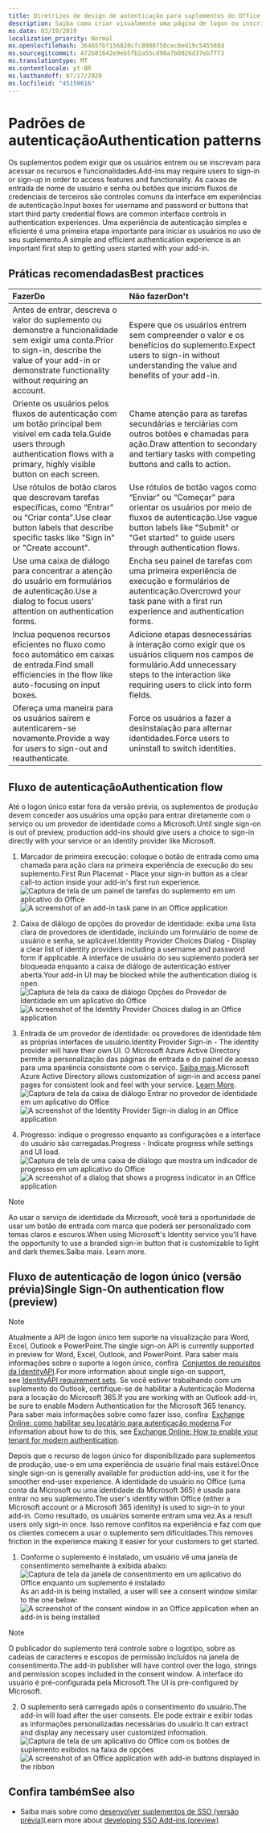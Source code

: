 ```yaml
---
title: Diretrizes de design de autenticação para suplementos do Office
description: Saiba como criar visualmente uma página de logon ou inscrição em um suplemento do Office.
ms.date: 03/19/2019
localization_priority: Normal
ms.openlocfilehash: 36465fbf156820cfc8980758cec0ed19c545588d
ms.sourcegitcommit: 472b81642e9eb5fb2a55cd98a7b0826d37eb7f73
ms.translationtype: MT
ms.contentlocale: pt-BR
ms.lasthandoff: 07/17/2020
ms.locfileid: "45159616"
---
```

# <a name="authentication-patterns"></a><span data-ttu-id="626ac-103">Padrões de autenticação</span><span class="sxs-lookup"><span data-stu-id="626ac-103">Authentication patterns</span></span>

<span data-ttu-id="626ac-104">Os suplementos podem exigir que os usuários entrem ou se inscrevam para acessar os recursos e funcionalidades.</span><span class="sxs-lookup"><span data-stu-id="626ac-104">Add-ins may require users to sign-in or sign-up in order to access features and functionality.</span></span> <span data-ttu-id="626ac-105">As caixas de entrada de nome de usuário e senha ou botões que iniciam fluxos de credenciais de terceiros são controles comuns da interface em experiências de autenticação.</span><span class="sxs-lookup"><span data-stu-id="626ac-105">Input boxes for username and password or buttons that start third party credential flows are common interface controls in authentication experiences.</span></span> <span data-ttu-id="626ac-106">Uma experiência de autenticação simples e eficiente é uma primeira etapa importante para iniciar os usuários no uso de seu suplemento.</span><span class="sxs-lookup"><span data-stu-id="626ac-106">A simple and efficient authentication experience is an important first step to getting users started with your add-in.</span></span>

## <a name="best-practices"></a><span data-ttu-id="626ac-107">Práticas recomendadas</span><span class="sxs-lookup"><span data-stu-id="626ac-107">Best practices</span></span>

|<span data-ttu-id="626ac-108">Fazer</span><span class="sxs-lookup"><span data-stu-id="626ac-108">Do</span></span>|<span data-ttu-id="626ac-109">Não fazer</span><span class="sxs-lookup"><span data-stu-id="626ac-109">Don't</span></span>|
|:----|:----|
|<span data-ttu-id="626ac-110">Antes de entrar, descreva o valor do suplemento ou demonstre a funcionalidade sem exigir uma conta.</span><span class="sxs-lookup"><span data-stu-id="626ac-110">Prior to sign-in, describe the value of your add-in or demonstrate functionality without requiring an account.</span></span> |<span data-ttu-id="626ac-111">Espere que os usuários entrem sem compreender o valor e os benefícios do suplemento.</span><span class="sxs-lookup"><span data-stu-id="626ac-111">Expect users to sign-in without understanding the value and benefits of your add-in.</span></span>|
|<span data-ttu-id="626ac-112">Oriente os usuários pelos fluxos de autenticação com um botão principal bem visível em cada tela.</span><span class="sxs-lookup"><span data-stu-id="626ac-112">Guide users through authentication flows with a primary, highly visible button on each screen.</span></span> |<span data-ttu-id="626ac-113">Chame atenção para as tarefas secundárias e terciárias com outros botões e chamadas para ação.</span><span class="sxs-lookup"><span data-stu-id="626ac-113">Draw attention to secondary and tertiary tasks with competing buttons and calls to action.</span></span>|
|<span data-ttu-id="626ac-114">Use rótulos de botão claros que descrevam tarefas específicas, como “Entrar” ou “Criar conta”.</span><span class="sxs-lookup"><span data-stu-id="626ac-114">Use clear button labels that describe specific tasks like "Sign in" or "Create account".</span></span>   |<span data-ttu-id="626ac-115">Use rótulos de botão vagos como “Enviar” ou “Começar” para orientar os usuários por meio de fluxos de autenticação.</span><span class="sxs-lookup"><span data-stu-id="626ac-115">Use vague button labels like "Submit" or "Get started" to guide users through authentication flows.</span></span>|
|<span data-ttu-id="626ac-116">Use uma caixa de diálogo para concentrar a atenção do usuário em formulários de autenticação.</span><span class="sxs-lookup"><span data-stu-id="626ac-116">Use a dialog to focus users' attention on authentication forms.</span></span>    |<span data-ttu-id="626ac-117">Encha seu painel de tarefas com uma primeira experiência de execução e formulários de autenticação.</span><span class="sxs-lookup"><span data-stu-id="626ac-117">Overcrowd your task pane with a first run experience and authentication forms.</span></span>|
|<span data-ttu-id="626ac-118">Inclua pequenos recursos eficientes no fluxo como foco automático em caixas de entrada.</span><span class="sxs-lookup"><span data-stu-id="626ac-118">Find small efficiencies in the flow like auto-focusing on input boxes.</span></span> |<span data-ttu-id="626ac-119">Adicione etapas desnecessárias à interação como exigir que os usuários cliquem nos campos de formulário.</span><span class="sxs-lookup"><span data-stu-id="626ac-119">Add unnecessary steps to the interaction like requiring users to click into form fields.</span></span>|
|<span data-ttu-id="626ac-120">Ofereça uma maneira para os usuários saírem e autenticarem-se novamente.</span><span class="sxs-lookup"><span data-stu-id="626ac-120">Provide a way for users to sign-out and reauthenticate.</span></span>    |<span data-ttu-id="626ac-121">Force os usuários a fazer a desinstalação para alternar identidades.</span><span class="sxs-lookup"><span data-stu-id="626ac-121">Force users to uninstall to switch identities.</span></span>|

## <a name="authentication-flow"></a><span data-ttu-id="626ac-122">Fluxo de autenticação</span><span class="sxs-lookup"><span data-stu-id="626ac-122">Authentication flow</span></span>

<span data-ttu-id="626ac-123">Até o logon único estar fora da versão prévia, os suplementos de produção devem conceder aos usuários uma opção para entrar diretamente com o serviço ou um provedor de identidade como a Microsoft.</span><span class="sxs-lookup"><span data-stu-id="626ac-123">Until single sign-on is out of preview, production add-ins should give users a choice to sign-in directly with your service or an identity provider like Microsoft.</span></span>

1. <span data-ttu-id="626ac-124">Marcador de primeira execução: coloque o botão de entrada como uma chamada para ação clara na primeira experiência de execução do seu suplemento.</span><span class="sxs-lookup"><span data-stu-id="626ac-124">First Run Placemat - Place your sign-in button as a clear call-to action inside your add-in's first run experience.</span></span>
<span data-ttu-id="626ac-125">![Captura de tela de um painel de tarefas do suplemento em um aplicativo do Office](../images/add-in-fre-value-placemat.png)</span><span class="sxs-lookup"><span data-stu-id="626ac-125">![A screenshot of an add-in task pane in an Office application](../images/add-in-fre-value-placemat.png)</span></span>

2. <span data-ttu-id="626ac-126">Caixa de diálogo de opções do provedor de identidade: exiba uma lista clara de provedores de identidade, incluindo um formulário de nome de usuário e senha, se aplicável.</span><span class="sxs-lookup"><span data-stu-id="626ac-126">Identity Provider Choices Dialog - Display a clear list of identity providers including a username and password form if applicable.</span></span> <span data-ttu-id="626ac-127">A interface de usuário do seu suplemento poderá ser bloqueada enquanto a caixa de diálogo de autenticação estiver aberta.</span><span class="sxs-lookup"><span data-stu-id="626ac-127">Your add-in UI may be blocked while the authentication dialog is open.</span></span>
<span data-ttu-id="626ac-128">![Captura de tela da caixa de diálogo Opções do Provedor de Identidade em um aplicativo do Office](../images/add-in-auth-choices-dialog.png)</span><span class="sxs-lookup"><span data-stu-id="626ac-128">![A screenshot of the Identity Provider Choices dialog in an Office application](../images/add-in-auth-choices-dialog.png)</span></span>



3. <span data-ttu-id="626ac-129">Entrada de um provedor de identidade: os provedores de identidade têm as próprias interfaces de usuário.</span><span class="sxs-lookup"><span data-stu-id="626ac-129">Identity Provider Sign-in - The identity provider will have their own UI.</span></span> <span data-ttu-id="626ac-130">O Microsoft Azure Active Directory permite a personalização das páginas de entrada e do painel de acesso para uma aparência consistente com o serviço. [Saiba mais](/azure/active-directory/fundamentals/customize-branding).</span><span class="sxs-lookup"><span data-stu-id="626ac-130">Microsoft Azure Active Directory allows customization of sign-in and access panel pages for consistent look and feel with your service. [Learn More](/azure/active-directory/fundamentals/customize-branding).</span></span>
<span data-ttu-id="626ac-131">![Captura de tela da caixa de diálogo Entrar no provedor de identidade em um aplicativo do Office](../images/add-in-auth-identity-sign-in.png)</span><span class="sxs-lookup"><span data-stu-id="626ac-131">![A screenshot of the Identity Provider Sign-in dialog in an Office application](../images/add-in-auth-identity-sign-in.png)</span></span>

4. <span data-ttu-id="626ac-132">Progresso: indique o progresso enquanto as configurações e a interface do usuário são carregadas.</span><span class="sxs-lookup"><span data-stu-id="626ac-132">Progress - Indicate progress while settings and UI load.</span></span>
<span data-ttu-id="626ac-133">![Captura de tela de uma caixa de diálogo que mostra um indicador de progresso em um aplicativo do Office](../images/add-in-auth-modal-interstitial.png)</span><span class="sxs-lookup"><span data-stu-id="626ac-133">![A screenshot of a dialog that shows a progress indicator in an Office application](../images/add-in-auth-modal-interstitial.png)</span></span>

> [!NOTE] 
> <span data-ttu-id="626ac-134">Ao usar o serviço de identidade da Microsoft, você terá a oportunidade de usar um botão de entrada com marca que poderá ser personalizado com temas claros e escuros.</span><span class="sxs-lookup"><span data-stu-id="626ac-134">When using Microsoft's Identity service you'll have the opportunity to use a branded sign-in button that is customizable to light and dark themes.</span></span><span data-ttu-id="626ac-135">Saiba mais.</span><span class="sxs-lookup"><span data-stu-id="626ac-135"> Learn more.</span></span>

## <a name="single-sign-on-authentication-flow-preview"></a><span data-ttu-id="626ac-136">Fluxo de autenticação de logon único (versão prévia)</span><span class="sxs-lookup"><span data-stu-id="626ac-136">Single Sign-On authentication flow (preview)</span></span>

> [!NOTE]
> <span data-ttu-id="626ac-137">Atualmente a API de logon único tem suporte na visualização para Word, Excel, Outlook e PowerPoint.</span><span class="sxs-lookup"><span data-stu-id="626ac-137">The single sign-on API is currently supported in preview for Word, Excel, Outlook, and PowerPoint.</span></span> <span data-ttu-id="626ac-138">Para saber mais informações sobre o suporte a logon único, confira  [Conjuntos de requisitos da IdentityAPI](../reference/requirement-sets/identity-api-requirement-sets.md).</span><span class="sxs-lookup"><span data-stu-id="626ac-138">For more information about single sign-on support, see [IdentityAPI requirement sets](../reference/requirement-sets/identity-api-requirement-sets.md).</span></span> <span data-ttu-id="626ac-139">Se você estiver trabalhando com um suplemento do Outlook, certifique-se de habilitar a Autenticação Moderna para a locação do Microsoft 365.</span><span class="sxs-lookup"><span data-stu-id="626ac-139">If you are working with an Outlook add-in, be sure to enable Modern Authentication for the Microsoft 365 tenancy.</span></span> <span data-ttu-id="626ac-140">Para saber mais informações sobre como fazer isso, confira  [Exchange Online: como habilitar seu locatário para autenticação moderna](https://social.technet.microsoft.com/wiki/contents/articles/32711.exchange-online-how-to-enable-your-tenant-for-modern-authentication.aspx).</span><span class="sxs-lookup"><span data-stu-id="626ac-140">For information about how to do this, see [Exchange Online: How to enable your tenant for modern authentication](https://social.technet.microsoft.com/wiki/contents/articles/32711.exchange-online-how-to-enable-your-tenant-for-modern-authentication.aspx).</span></span>

<span data-ttu-id="626ac-141">Depois que o recurso de logon único for disponibilizado para suplementos de produção, use-o em uma experiência de usuário final mais estável.</span><span class="sxs-lookup"><span data-stu-id="626ac-141">Once single sign-on is generally available for production add-ins, use it for the smoother end-user experience.</span></span> <span data-ttu-id="626ac-142">A identidade do usuário no Office (uma conta da Microsoft ou uma identidade da Microsoft 365) é usada para entrar no seu suplemento.</span><span class="sxs-lookup"><span data-stu-id="626ac-142">The user's identity within Office (either a Microsoft account or a Microsoft 365 identity) is used to sign-in to your add-in.</span></span> <span data-ttu-id="626ac-143">Como resultado, os usuários somente entram uma vez.</span><span class="sxs-lookup"><span data-stu-id="626ac-143">As a result users only sign-in once.</span></span> <span data-ttu-id="626ac-144">Isso remove conflitos na experiência e faz com que os clientes comecem a usar o suplemento sem dificuldades.</span><span class="sxs-lookup"><span data-stu-id="626ac-144">This removes friction in the experience making it easier for your customers to get started.</span></span>

1. <span data-ttu-id="626ac-145">Conforme o suplemento é instalado, um usuário vê uma janela de consentimento semelhante à exibida abaixo: ![Captura de tela da janela de consentimento em um aplicativo do Office enquanto um suplemento é instalado](../images/add-in-auth-SSO-consent-dialog.png)</span><span class="sxs-lookup"><span data-stu-id="626ac-145">As an add-in is being installed, a user will see a consent window similar to the one below: ![A screenshot of the consent window in an Office application when an add-in is being installed](../images/add-in-auth-SSO-consent-dialog.png)</span></span>
> [!NOTE]
> <span data-ttu-id="626ac-146">O publicador do suplemento terá controle sobre o logotipo, sobre as cadeias de caracteres e escopos de permissão incluídos na janela de consentimento.</span><span class="sxs-lookup"><span data-stu-id="626ac-146">The add-in publisher will have control over the logo, strings and permission scopes included in the consent window.</span></span> <span data-ttu-id="626ac-147">A interface do usuário é pré-configurada pela Microsoft.</span><span class="sxs-lookup"><span data-stu-id="626ac-147">The UI is pre-configured by Microsoft.</span></span>

2. <span data-ttu-id="626ac-148">O suplemento será carregado após o consentimento do usuário.</span><span class="sxs-lookup"><span data-stu-id="626ac-148">The add-in will load after the user consents.</span></span> <span data-ttu-id="626ac-149">Ele pode extrair e exibir todas as informações personalizadas necessárias do usuário.</span><span class="sxs-lookup"><span data-stu-id="626ac-149">It can extract and display any necessary user customized information.</span></span>
<span data-ttu-id="626ac-150">![Captura de tela de um aplicativo do Office com os botões de suplemento exibidos na faixa de opções](../images/add-in-ribbon.png)</span><span class="sxs-lookup"><span data-stu-id="626ac-150">![A screenshot of an Office application with add-in buttons displayed in the ribbon](../images/add-in-ribbon.png)</span></span>

## <a name="see-also"></a><span data-ttu-id="626ac-151">Confira também</span><span class="sxs-lookup"><span data-stu-id="626ac-151">See also</span></span>

- <span data-ttu-id="626ac-152">Saiba mais sobre como [desenvolver suplementos de SSO (versão prévia)](../develop/sso-in-office-add-ins.md)</span><span class="sxs-lookup"><span data-stu-id="626ac-152">Learn more about [developing SSO Add-ins (preview)](../develop/sso-in-office-add-ins.md)</span></span>
